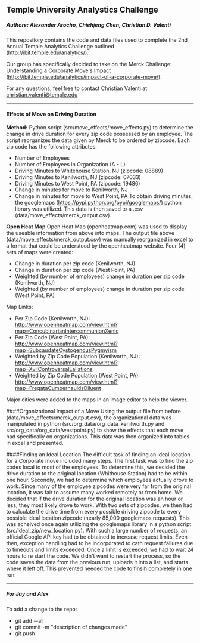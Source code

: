 ## Temple University Analystics Challenge
##### Authors: Alexander Arocho, Chiehjeng Chen, Christian D. Valenti


This repository contains the code and data files used to complete the 2nd Annual Temple Analytics Challenge outlined (http://ibit.temple.edu/analytics/).

Our group has specifically decided to take on the Merck Challenge: Understanding a Corporate Move's Impact (http://ibit.temple.edu/analytics/impact-of-a-corporate-move/).

For any questions, feel free to contact Christian Valenti at christian.valenti@temple.edu

------

#### Effects of Move on Driving Duration
**Method:**
Python script (src/move_effects/move_effects.py) to determine the change in drive duration for every zip code possessed by an employee. The script reorganizes the data given by Merck to be ordered by zipcode. Each zip code has the following attributes:
* Number of Employees
* Number of Employees in Organization (A - L)
* Driving Minutes to Whitehouse Station, NJ (zipcode: 08889)
* Driving Minutes to Kenilworth, NJ (zipcode: 07033)
* Driving Minutes to West Point, PA (zipcode: 19486)
* Change in minutes for move to Kenilworth, NJ
* Change in minutes for move to West Point, PA
To obtain driving minutes, the googlemaps (https://pypi.python.org/pypi/googlemaps/) python library was utilized. This data is then saved to a .csv (data/move_effects/merck_output.csv).

**Open Heat Map**
Open Heat Map (openheatmap.com) was used to display the useable information from above into maps.
The output file above (data/move_effects/merck_output.csv) was manually reorganized in excel to a format that could be understood by the openheatmap website.
Four (4) sets of maps were created:
* Change in duration per zip code (Kenilworth, NJ)
* Change in duration per zip code (West Point, PA)
* Weighted (by number of employees) change in duration per zip code (Kenilworth, NJ)
* Weighted (by number of employees) change in duration per zip code (West Point, PA)

Map Links:
* Per Zip Code (Kenilworth, NJ): http://www.openheatmap.com/view.html?map=ConcubinarianIntercommunionXenic
* Per Zip Code (West Point, PA): http://www.openheatmap.com/view.html?map=SubcaudateCystogenousPygmyism
* Weighted by Zip Code Population (Kenilworth, NJ): http://www.openheatmap.com/view.html?map=XviiControversalLallations
* Weighted by Zip Code Population (West Point, PA): http://www.openheatmap.com/view.html?map=FregataCumbernauldsDiluent

Major cities were added to the maps in an image editor to help the viewer.

####Organizational Impact of a Move
Using the output file from  before (data/move_effects/merck_output.csv), the organizational data was manipulated in python (src/org_data/org_data_kenilworth.py and src/org_data/org_data/westpoint.py) to show the effects that each move had specifically on organizations. This data was then organized into tables in excel and presented.

####Finding an Ideal Location
The difficult task of finding an ideal location for a Corporate move included many steps. 
The first task was to find the zip codes local to most of the employees. To determine this, we decided the drive duration to the original location (Whithouse Station) had to be within one hour.
Secondly, we had to determine which employees actually drove to work. Since many of the employee zipcodes were very far from the original location, it was fair to assume many worked remotely or from home. We decided that if the drive duration for the original location was an hour or less, they most likely drove to work.
With two sets of zipcodes, we then had to calculate the drive time from every possible driving zipcode to every possible ideal location zipcode (nearly 85,000 googlemaps requests). This was acheived once again utilizing the googlemaps library in a python script (src/ideal_zip/new_location.py). With such a large number of requests, an official Google API key had to be obtained to increase request limits. Even then, exception handling had to be incorporated to cath request failures due to timeouts and limits exceeded. Once a limit is exceeded, we had to wait 24 hours to re start the code. We didn't want to restart the process, so the code saves the data from the previous run, uploads it into a list, and starts where it left off. This prevented needed the code to finsih completely in one run.


------
##### For Jay and Alex
To add a change to the repo:
- git add --all
- git commit -m "description of changes made"
- git push

